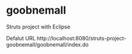 # goobnemall
Struts project with Eclipse

Defalut URL
http://localhost:8080/struts-project-goobnemall/goobnemall/index.do
